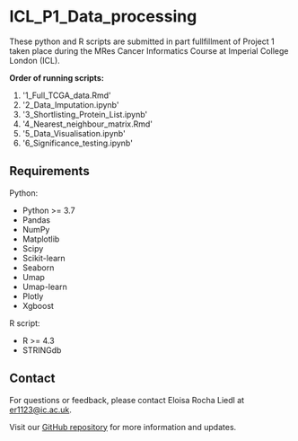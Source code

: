 # ICL_P1_Data_processing

 These python and R scripts are submitted in part fullfillment of Project 1 taken place during the MRes Cancer Informatics Course at Imperial College London (ICL).

**Order of running scripts:**
1. '1_Full_TCGA_data.Rmd'
2. '2_Data_Imputation.ipynb'
3. '3_Shortlisting_Protein_List.ipynb'
4. '4_Nearest_neighbour_matrix.Rmd'
5. '5_Data_Visualisation.ipynb'
6. '6_Significance_testing.ipynb'

## Requirements
Python:

- Python >= 3.7
- Pandas
- NumPy
- Matplotlib
- Scipy
- Scikit-learn
- Seaborn
- Umap
- Umap-learn
- Plotly
- Xgboost

R script:

- R >= 4.3
- STRINGdb

## Contact
For questions or feedback, please contact Eloisa Rocha Liedl at er1123@ic.ac.uk.

Visit our [GitHub repository](https://github.com/EloisaRL/ICL_P1_Data_processing) for more information and updates.
